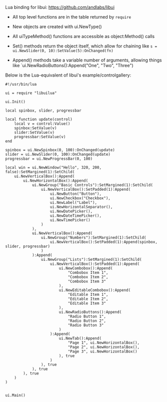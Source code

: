 
Lua binding for libui: https://github.com/andlabs/libui


- All top level functions are in the table returned by `require`

- New objects are created with ui.NewType()

- All uiTypeMethod() functions are accessible as object:Method() calls

- Set() methods return the object itself, which allow for chaining like 
  `s = ui.NewSlider(0, 10):SetValue(5):OnChanged(fn)`

- Append() methods take a variable number of arguments, allowing things
  like `ui.NewRadioButtons():Append("One", "Two", "Three")

Below is the Lua-equivalent of libui's example/controlgallery:

````
#!/usr/bin/lua

ui = require "libuilua"

ui.Init()

local spinbox, slider, progressbar

local function update(control)
	local v = control:Value()
	spinbox:SetValue(v)
	slider:SetValue(v)
	progressbar:SetValue(v)
end

spinbox = ui.NewSpinbox(0, 100):OnChanged(update) 
slider = ui.NewSlider(0, 100):OnChanged(update)
progressbar = ui.NewProgressBar(0, 100)

local win = ui.NewWindow("Hello", 320, 200, false):SetMargined(1):SetChild(
	ui.NewVerticalBox():Append(
		ui.NewHorizontalBox():Append(
			ui.NewGroup("Basic Controls"):SetMargined(1):SetChild(
				ui.NewVerticalBox():SetPadded(1):Append(
					ui.NewButton("Button"),
					ui.NewCheckbox("Checkbox"),
					ui.NewLabel("Label"),
					ui.NewHorizontalSeparator(),
					ui.NewDatePicker(),
					ui.NewDateTimePicker(),
					ui.NewTimePicker()
				)
			), 
			ui.NewVerticalBox():Append(
				ui.NewGroup("Numbers"):SetMargined(1):SetChild(
					ui.NewVerticalBox():SetPadded(1):Append(spinbox, slider, progressbar)
				)
			):Append(
				ui.NewGroup("Lists"):SetMargined(1):SetChild(
					ui.NewVerticalBox():SetPadded(1):Append(
						ui.NewCombobox():Append(
							"Combobox Item 1",
							"Combobox Item 2",
							"Combobox Item 3"
						),
						ui.NewEditableCombobox():Append(
							"Editable Item 1",
							"Editable Item 2",
							"Editable Item 3"
						),
						ui.NewRadioButtons():Append(
							"Radio Button 1",
							"Radio Button 2",
							"Radio Button 3"
						)
					):Append(
						ui.NewTab():Append(
							"Page 1", ui.NewHorizontalBox(),
							"Page 2", ui.NewHorizontalBox(),
							"Page 3", ui.NewHorizontalBox()
						), true
					)
				), true
			), true
		), true
	)
)


ui.Main()

````
